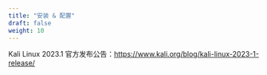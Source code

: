 ```yaml
---
title: "安装 & 配置"
draft: false
weight: 10
---
```


Kali Linux 2023.1 官方发布公告：<https://www.kali.org/blog/kali-linux-2023-1-release/>

